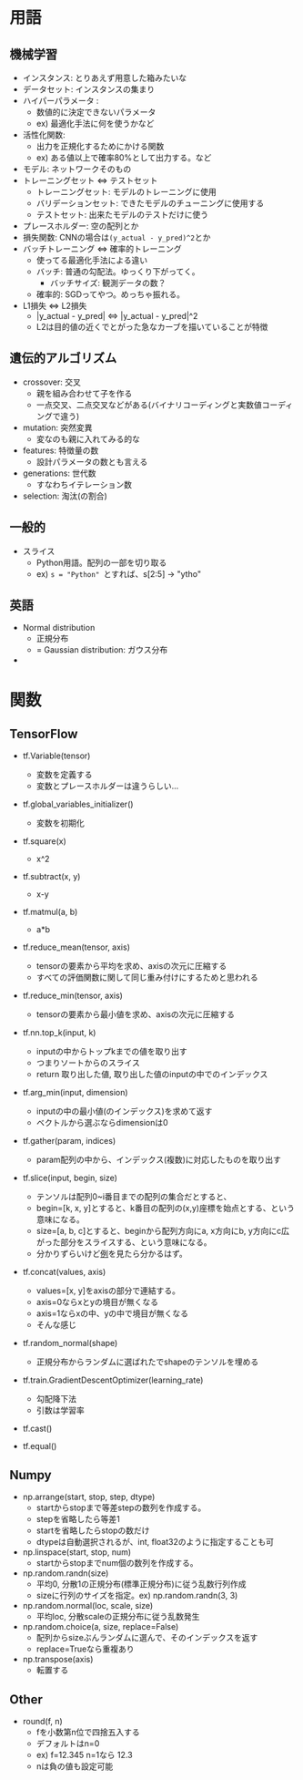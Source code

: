 # 用語
## 機械学習
- インスタンス: とりあえず用意した箱みたいな
- データセット: インスタンスの集まり
- ハイパーパラメータ : 
    - 数値的に決定できないパラメータ
    - ex) 最適化手法に何を使うかなど
- 活性化関数: 
    - 出力を正規化するためにかける関数
    - ex) ある値以上で確率80%として出力する。など
- モデル: ネットワークそのもの
- トレーニングセット ⇔ テストセット
    - トレーニングセット: モデルのトレーニングに使用
    - バリデーションセット: できたモデルのチューニングに使用する
    - テストセット: 出来たモデルのテストだけに使う
- プレースホルダー: 空の配列とか
- 損失関数: CNNの場合は`(y_actual - y_pred)^2`とか
- バッチトレーニング ⇔ 確率的トレーニング
    - 使ってる最適化手法による違い
    - バッチ: 普通の勾配法。ゆっくり下がってく。
        - バッチサイズ: 観測データの数？
    - 確率的: SGDってやつ。めっちゃ振れる。
- L1損失 ⇔ L2損失
    - |y_actual - y_pred| ⇔ |y_actual - y_pred|^2
    - L2は目的値の近くでとがった急なカーブを描いていることが特徴
 
## 遺伝的アルゴリズム
- crossover: 交叉
    - 親を組み合わせて子を作る
    - 一点交叉、二点交叉などがある(バイナリコーディングと実数値コーディングで違う)
- mutation: 突然変異
    - 変なのも親に入れてみる的な
- features: 特徴量の数
    - 設計パラメータの数とも言える
- generations: 世代数
    - すなわちイテレーション数
- selection: 淘汰(の割合)


## 一般的
- スライス
    - Python用語。配列の一部を切り取る
    - ex) `s = "Python" `とすれば、s[2:5] → "ytho"

## 英語
- Normal distribution
    - 正規分布
    - = Gaussian distribution: ガウス分布
- 

# 関数
## TensorFlow
- tf.Variable(tensor)
    - 変数を定義する
    - 変数とプレースホルダーは違うらしい...
- tf.global_variables_initializer()
    - 変数を初期化
- tf.square(x)
    - x^2
- tf.subtract(x, y)
    - x-y
- tf.matmul(a, b)
    - a*b
- tf.reduce_mean(tensor, axis)
    - tensorの要素から平均を求め、axisの次元に圧縮する
    - すべての評価関数に関して同じ重み付けにするためと思われる
- tf.reduce_min(tensor, axis)
    - tensorの要素から最小値を求め、axisの次元に圧縮する
- tf.nn.top_k(input, k)
    - inputの中からトップkまでの値を取り出す
    - つまりソートからのスライス
    - return 取り出した値, 取り出した値のinputの中でのインデックス
- tf.arg_min(input, dimension)
    - inputの中の最小値(のインデックス)を求めて返す
    - ベクトルから選ぶならdimensionは0
- tf.gather(param, indices)
    - param配列の中から、インデックス(複数)に対応したものを取り出す
- tf.slice(input, begin, size)
    - テンソルは配列0~i番目までの配列の集合だとすると、
    - begin=[k, x, y]とすると、k番目の配列の(x,y)座標を始点とする、という意味になる。
    - size=[a, b, c]とすると、beginから配列方向にa, x方向にb, y方向にc広がった部分をスライスする、という意味になる。
    - 分かりずらいけど[例](https://www.tensorflow.org/api_docs/python/tf/slice)を見たら分かるはず。
- tf.concat(values, axis)
    - values=[x, y]をaxisの部分で連結する。
    - axis=0ならxとyの境目が無くなる
    - axis=1ならxの中、yの中で境目が無くなる
    - そんな感じ
- tf.random_normal(shape)
    - 正規分布からランダムに選ばれたでshapeのテンソルを埋める
- tf.train.GradientDescentOptimizer(learning_rate)
    - 勾配降下法
    - 引数は学習率
- tf.cast()

- tf.equal()



## Numpy
- np.arrange(start, stop, step, dtype)
    - startからstopまで等差stepの数列を作成する。
    - stepを省略したら等差1
    - startを省略したらstopの数だけ
    - dtypeは自動選択されるが、int, float32のように指定することも可
- np.linspace(start, stop, num)
    - startからstopまでnum個の数列を作成する。
- np.random.randn(size)
    - 平均0, 分散1の正規分布(標準正規分布)に従う乱数行列作成
    - sizeに行列のサイズを指定。ex) np.random.randn(3, 3)
- np.random.normal(loc, scale, size)
    - 平均loc, 分散scaleの正規分布に従う乱数発生
- np.random.choice(a, size, replace=False)
    - 配列からsizeぶんランダムに選んで、そのインデックスを返す
    - replace=Trueなら重複あり
- np.transpose(axis)
    - 転置する

## Other
- round(f, n)
    - fを小数第n位で四捨五入する
    - デフォルトはn=0
    - ex) f=12.345 n=1なら 12.3
    - nは負の値も設定可能